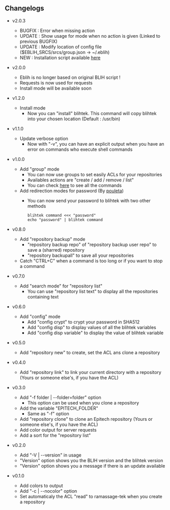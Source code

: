 ## Changelogs

* v2.0.3
    * BUGFIX : Error when missing action
    * UPDATE : Show usage for mode when no action is given (Linked to previous BUGFIX)
    * UPDATE : Modify location of config file ($EBLIH_SRCS/srcs/group.json -> ~/.eblih)
    * NEW : Installation script available [here](https://github.com/hug33k/eblih/blob/master/install.sh)

* v2.0.0
    * Eblih is no longer based on original BLIH script !
    * Requests is now used for requests
    * Install mode will be available soon

* v1.2.0
    * Install mode
        * Now you can "install" blihtek. This command will copy blihtek into your chosen location (Default : /usr/bin)

* v1.1.0
    * Update verbose option
        * Now with "-v", you can have an explicit output when you have an error on commands who execute shell commands

* v1.0.0
    * Add "group" mode
        * You can now use groups to set easily ACLs for your repositories
        * Availables actions are "create / add / remove / list"
        * You can check [here](https://github.com/hug33k/eblih/blob/master/doc/USAGE.md) to see all the commands
    * Add redirection modes for password (By [pouleta](https://github.com/pouleta))
        * You can now send your password to blihtek with two other methods

            ````
            blihtek command <<< "password"
            echo "password" | blihtek command
            ````

* v0.8.0
    * Add "repository backup" mode
        * "repository backup repo" of "repository backup user repo" to save a (sharred) repository
        * "repository backupall" to save all your repositories
    * Catch "CTRL+C" when a command is too long or if you want to stop a command

* v0.7.0
    * Add "search mode" for "repository list"
        * You can use "repository list text" to display all the repositories containing text

* v0.6.0
    * Add "config" mode
        * Add "config crypt" to crypt your password in SHA512
        * Add "config disp" to display values of all the blihtek variables
        * Add "config disp variable" to display the value of blihtek variable

* v0.5.0
    * Add "repository new" to create, set the ACL ans clone a repository

* v0.4.0
    * Add "repository link" to link your current directory with a repository (Yours or someone else's, if you have the ACL)

* v0.3.0
    * Add "-f folder | --folder=folder" option
        * This option can be used when you clone a repository
    * Add the variable "EPITECH_FOLDER"
        * Same as "-f" option
    * Add "repository clone" to clone an Epitech repository (Yours or someone else's, if you have the ACL)
    * Add color output for server requests
    * Add a sort for the "repository list"

* v0.2.0
    * Add "-V | --version" in usage
    * "Version" option shows you the BLIH version and the blihtek version
    * "Version" option shows you a message if there is an update available

* v0.1.0
    * Add colors to output
    * Add "-c | --nocolor" option
    * Set automaticaly the ACL "read" to ramassage-tek when you create a repository
